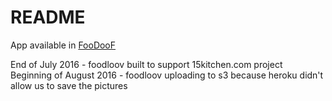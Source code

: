 # README

App available in <a href="https://foodoof.herokuapp.com/" target="_blank">FooDooF</a>
<br>

End of July 2016 - foodloov built to support 15kitchen.com project
<br>
Beginning of August 2016 - foodloov uploading to s3 because heroku didn't allow us to save the pictures
